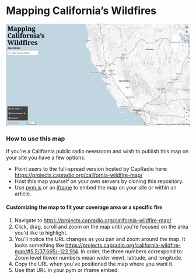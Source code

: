 # Mapping California’s Wildfires

![Screenshot of default map view, whole state of California](/leadaht.png)

### How to use this map
If you're a California public radio newsroom and wish to publish this map on your site you have a few options:

* Point users to the full-spread version hosted by CapRadio here: https://projects.capradio.org/california-wildfire-map/
* Host this map yourself on your own servers by cloning this repository.
* Use [pym.js](http://blog.apps.npr.org/pym.js/) or an [iframe](https://www.w3schools.com/howto/howto_css_responsive_iframes.asp) to embed the map on your site or within an article.

#### Customizing the map to fit your coverage area or a specific fire

1. Navigate to https://projects.capradio.org/california-wildfire-map/ 
2. Click, drag, scroll and zoom on the map until you're focused on the area you'd like to highlight.
3. You'll notice the URL changes as you pan and zoom around the map. It looks something like https://projects.capradio.org/california-wildfire-map/#5.5/37.695/-122.914. In order, the three numbers correspond to: Zoom level (lower numbers mean wider view), latitude, and longitude.
4. Copy the URL when you've positioned the map where you want it.
5. Use that URL in your pym or iframe embed.
